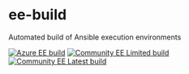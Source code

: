 # ee-build

Automated build of Ansible execution environments

[![Azure EE build](https://github.com/clsmith70/ee-build/actions/workflows/azure-ee.yml/badge.svg)](https://github.com/clsmith70/ee-build/actions/workflows/azure-ee.yml)
[![Community EE Limited build](https://github.com/clsmith70/ee-build/actions/workflows/community-ee.yml/badge.svg)](https://github.com/clsmith70/ee-build/actions/workflows/community-ee.yml)
[![Community EE Latest build](https://github.com/clsmith70/ee-build/actions/workflows/community-latest-ee.yml/badge.svg)](https://github.com/clsmith70/ee-build/actions/workflows/community-latest-ee.yml)
